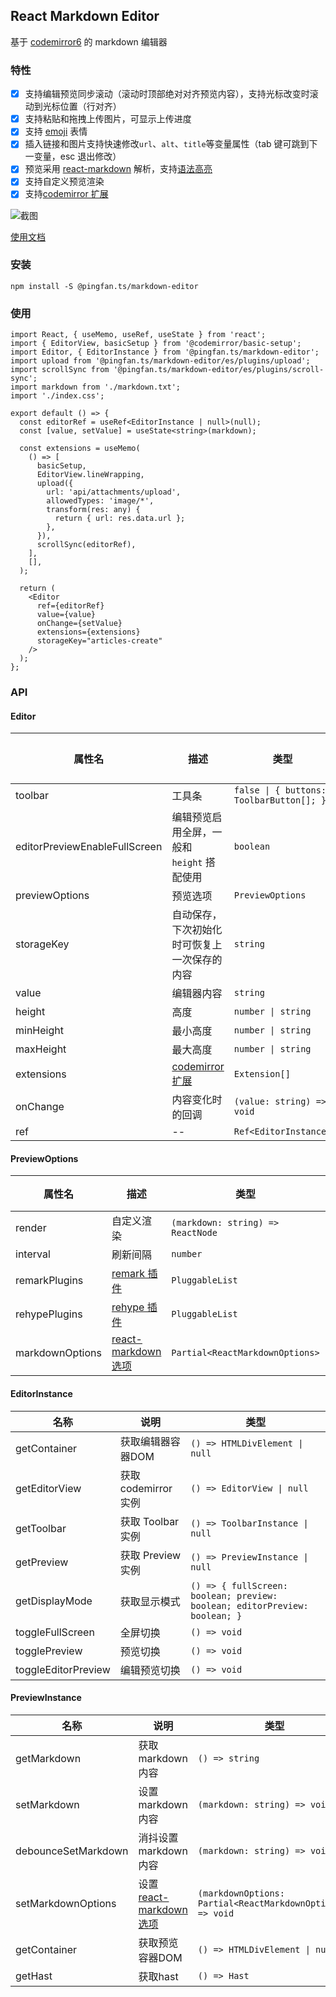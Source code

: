 ## React Markdown Editor

基于 [codemirror6](https://codemirror.net/6/) 的 markdown 编辑器

### 特性

- [X] 支持编辑预览同步滚动（滚动时顶部绝对对齐预览内容），支持光标改变时滚动到光标位置（行对齐）
- [X] 支持粘贴和拖拽上传图片，可显示上传进度
- [X] 支持 [emoji](https://yanthink.github.io/pingfan.ts/#/markdown-editor#emoji) 表情
- [X] 插入链接和图片支持快速修改`url`、`alt`、`title`等变量属性（tab 键可跳到下一变量，esc 退出修改）
- [X] 预览采用 [react-markdown](https://github.com/remarkjs/react-markdown) 解析，支持[语法高亮](https://github.com/react-syntax-highlighter/react-syntax-highlighter)
- [X] 支持自定义预览渲染
- [X] 支持[codemirror 扩展](https://codemirror.net/6/)

![截图](https://yanthink.github.io/pingfan.ts/images/markdown-editor.png)

[使用文档](https://yanthink.github.io/pingfan.ts/#/markdown-editor)

### 安装

    npm install -S @pingfan.ts/markdown-editor

### 使用

```tsx
import React, { useMemo, useRef, useState } from 'react';
import { EditorView, basicSetup } from '@codemirror/basic-setup';
import Editor, { EditorInstance } from '@pingfan.ts/markdown-editor';
import upload from '@pingfan.ts/markdown-editor/es/plugins/upload';
import scrollSync from '@pingfan.ts/markdown-editor/es/plugins/scroll-sync';
import markdown from './markdown.txt';
import './index.css';

export default () => {
  const editorRef = useRef<EditorInstance | null>(null);
  const [value, setValue] = useState<string>(markdown);

  const extensions = useMemo(
    () => [
      basicSetup,
      EditorView.lineWrapping,
      upload({
        url: 'api/attachments/upload',
        allowedTypes: 'image/*',
        transform(res: any) {
          return { url: res.data.url };
        },
      }),
      scrollSync(editorRef),
    ],
    [],
  );

  return (
    <Editor
      ref={editorRef}
      value={value}
      onChange={setValue}
      extensions={extensions}
      storageKey="articles-create"
    />
  );
};
```

### API

#### Editor

| 属性名 | 描述 | 类型 | 默认值	|
| --- | --- | --- | --- |
| toolbar | 工具条 | <code>false &#124; { buttons: ToolbarButton[]; }</code> | -- |
| editorPreviewEnableFullScreen | 编辑预览启用全屏，一般和 `height` 搭配使用 | `boolean` | true |
| previewOptions | 预览选项 | `PreviewOptions` | -- |
| storageKey | 自动保存，下次初始化时可恢复上一次保存的内容 | `string` | -- |
| value | 编辑器内容 | `string` | -- |
| height | 高度 | <code>number &#124; string</code> | -- |
| minHeight | 最小高度 | <code>number &#124; string</code> | -- |
| maxHeight | 最大高度 | <code>number &#124; string</code> | -- |
| extensions | [codemirror 扩展](https://codemirror.net/6/) | `Extension[]` | -- |
| onChange | 内容变化时的回调 | `(value: string) => void` | -- |
| ref | -- | `Ref<EditorInstance>` | -- |

#### PreviewOptions

| 属性名 | 描述 | 类型 | 默认值	|
| --- | --- | --- | --- |
| render | 自定义渲染 | `(markdown: string) => ReactNode` | -- |
| interval | 刷新间隔 | `number` | 1000 |
| remarkPlugins | [remark 插件](https://github.com/remarkjs/react-markdown#plugins) | `PluggableList` | -- |
| rehypePlugins | [rehype 插件](https://github.com/remarkjs/react-markdown#plugins) | `PluggableList` | -- |
| markdownOptions | [react-markdown 选项](https://github.com/remarkjs/react-markdown) | `Partial<ReactMarkdownOptions>` | -- |

#### EditorInstance

| 名称 | 说明 | 类型 |
| --- | --- | --- |
| getContainer | 获取编辑器容器DOM | <code>() => HTMLDivElement &#124; null<code> |
| getEditorView | 获取 codemirror 实例 | <code>() => EditorView &#124; null</code> |
| getToolbar | 获取 Toolbar 实例 | <code>() => ToolbarInstance &#124; null</code> |
| getPreview | 获取 Preview 实例 | <code>() => PreviewInstance &#124; null</code> |
| getDisplayMode | 获取显示模式 | `() => { fullScreen: boolean; preview: boolean; editorPreview: boolean; }` |
| toggleFullScreen | 全屏切换 | `() => void` |
| togglePreview | 预览切换 | `() => void` |
| toggleEditorPreview | 编辑预览切换 | `() => void` |

#### PreviewInstance

| 名称 | 说明 | 类型 |
| --- | --- | --- |
| getMarkdown | 获取 markdown 内容 | `() => string` |
| setMarkdown | 设置 markdown 内容 | `(markdown: string) => void` |
| debounceSetMarkdown | 消抖设置 markdown 内容 | `(markdown: string) => void` |
| setMarkdownOptions | 设置 [react-markdown 选项](https://github.com/remarkjs/react-markdown) | `(markdownOptions: Partial<ReactMarkdownOptions>) => void` |
| getContainer | 获取预览容器DOM | <code>() => HTMLDivElement &#124; null</code> |
| getHast | 获取hast | `() => Hast` | 


